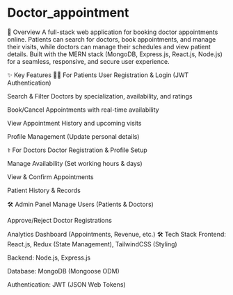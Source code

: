 ﻿# Doctor_appointment
📌 Overview
A full-stack web application for booking doctor appointments online. Patients can search for doctors, book appointments, and manage their visits, while doctors can manage their schedules and view patient details. Built with the MERN stack (MongoDB, Express.js, React.js, Node.js) for a seamless, responsive, and secure user experience.

✨ Key Features
👨‍⚕️ For Patients
User Registration & Login (JWT Authentication)

Search & Filter Doctors by specialization, availability, and ratings

Book/Cancel Appointments with real-time availability

View Appointment History and upcoming visits

Profile Management (Update personal details)

⚕️ For Doctors
Doctor Registration & Profile Setup

Manage Availability (Set working hours & days)

View & Confirm Appointments

Patient History & Records

🛠️ Admin Panel
Manage Users (Patients & Doctors)

Approve/Reject Doctor Registrations

Analytics Dashboard (Appointments, Revenue, etc.)
🛠️ Tech Stack
Frontend: React.js, Redux (State Management), TailwindCSS (Styling)

Backend: Node.js, Express.js

Database: MongoDB (Mongoose ODM)

Authentication: JWT (JSON Web Tokens)
